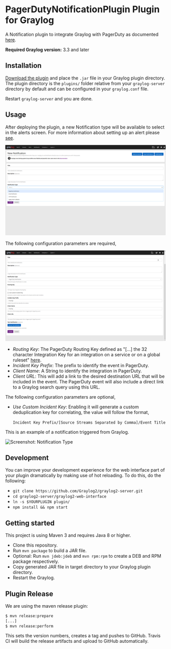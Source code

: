 # PagerDutyNotificationPlugin Plugin for Graylog

A Notification plugin to integrate Graylog with PagerDuty as documented 
[here](https://developer.pagerduty.com/docs/events-api-v2/trigger-events/).

**Required Graylog version:** 3.3 and later

Installation
------------

[Download the plugin](https://github.com/graylog-labs/graylog-plugin-pagerduty/releases)
and place the `.jar` file in your Graylog plugin directory. The plugin directory
is the `plugins/` folder relative from your `graylog-server` directory by default
and can be configured in your `graylog.conf` file.

Restart `graylog-server` and you are done.

Usage
-----

After deploying the plugin, a new Notification type will be available to select in
the alerts screen. For more information about setting up an alert please 
[see](https://docs.graylog.org/en/3.1/pages/streams/alerts.html).

![Screenshot: Notification Type](images/pagerduty-notification-1.png)

The following configuration parameters are required,

![Screenshot: Notification Type](images/pagerduty-notification-2.png)

* _Routing Key_: The PagerDuty Routing Key defined as "[...] the 32 character 
Integration Key for an integration on a service or on a global ruleset" 
[here](https://developer.pagerduty.com/docs/events-api-v2/trigger-events/).
* _Incident Key Prefix_: The prefix to identify the event in PagerDuty.
* _Client Name_: A String to identify the integration in PagerDuty.
* _Client URL_: This will add a link to the desired destination URL that will be
included in the event. The PagerDuty event will also include a direct link to a
Graylog search query using this URL.

The following configuration parameters are optional,
* _Use Custom Incident Key_: Enabling it will generate a custom deduplication
key for correlating, the value will follow the format,
  
  ``` Incident Key Prefix/[Source Streams Separated by Comma]/Event Title ```

This is an example of a notification triggered from Graylog.

![Screenshot: Notification Type](images/pagerduty-notification-3.png)

Development
-----------

You can improve your development experience for the web interface part of your plugin
dramatically by making use of hot reloading. To do this, do the following:

* `git clone https://github.com/Graylog2/graylog2-server.git`
* `cd graylog2-server/graylog2-web-interface`
* `ln -s $YOURPLUGIN plugin/`
* `npm install && npm start`

Getting started
---------------

This project is using Maven 3 and requires Java 8 or higher.

* Clone this repository.
* Run `mvn package` to build a JAR file.
* Optional: Run `mvn jdeb:jdeb` and `mvn rpm:rpm` to create a DEB and RPM package respectively.
* Copy generated JAR file in target directory to your Graylog plugin directory.
* Restart the Graylog.

Plugin Release
--------------

We are using the maven release plugin:

```
$ mvn release:prepare
[...]
$ mvn release:perform
```

This sets the version numbers, creates a tag and pushes to GitHub. Travis CI will build the release artifacts and upload to GitHub automatically.
